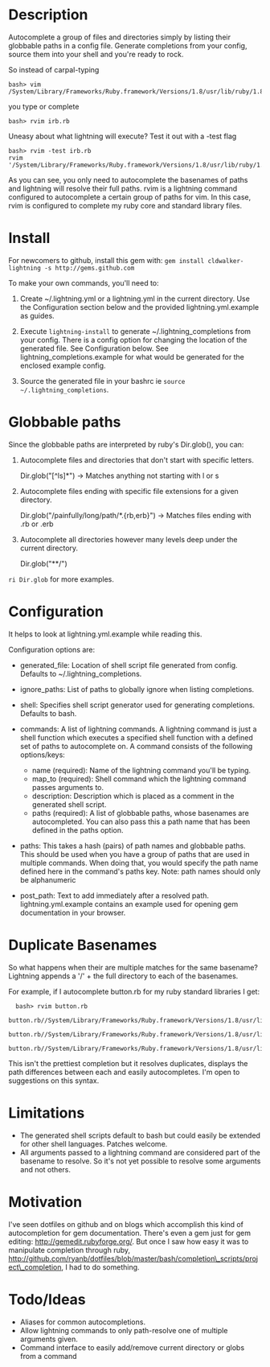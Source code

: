 Description
===========

Autocomplete a group of files and directories simply by listing their globbable paths
in a config file. Generate completions from your config, source them into your shell
and you're ready to rock.

So instead of carpal-typing

    bash> vim /System/Library/Frameworks/Ruby.framework/Versions/1.8/usr/lib/ruby/1.8/irb.rb

you type or complete

    bash> rvim irb.rb

Uneasy about what lightning will execute? Test it out with a -test flag

    bash> rvim -test irb.rb
    rvim '/System/Library/Frameworks/Ruby.framework/Versions/1.8/usr/lib/ruby/1.8/irb.rb'

As you can see, you only need to autocomplete the basenames of paths and lightning will resolve their
full paths.  rvim is a lightning command configured to autocomplete a certain group of paths for vim.
In this case, rvim is configured to complete my ruby core and standard library files.


Install
=======

For newcomers to github, install this gem with: `gem install cldwalker-lightning -s http://gems.github.com`

To make your own commands, you'll need to:

1. Create ~/.lightning.yml or a lightning.yml in the current directory.
   Use the Configuration section below and the provided lightning.yml.example as guides.

2. Execute `lightning-install` to generate ~/.lightning\_completions from your config.
   There is a config option for changing the location of the generated file. See Configuration
   below. See lightning\_completions.example for what would be generated for the enclosed example
   config.

3. Source the generated file in your bashrc ie `source ~/.lightning_completions`.


Globbable paths
===============

Since the globbable paths are interpreted by ruby's Dir.glob(), you can:

1. Autocomplete files and directories that don't start with specific letters.

   Dir.glob("[^ls]*") -> Matches anything not starting with l or s

2. Autocomplete files ending with specific file extensions for a given directory.

   Dir.glob("/painfully/long/path/*.{rb,erb}") -> Matches files ending with .rb or .erb

3. Autocomplete all directories however many levels deep under the current directory.

   Dir.glob("**/")

`ri Dir.glob` for more examples.

Configuration
=====================

It helps to look at lightning.yml.example while reading this.

Configuration options are:

* generated\_file: Location of shell script file generated from config. Defaults to
  ~/.lightning\_completions.
* ignore\_paths: List of paths to globally ignore when listing completions.
* shell: Specifies shell script generator used for generating completions. Defaults to bash.
* commands: A list of lightning commands. A lightning command is just a shell function
  which executes a specified shell function with a defined set of paths to autocomplete on.
  A command consists of the following options/keys:
  
  * name (required): Name of the lightning command you'll be typing.
  * map\_to (required): Shell command which the lightning command passes arguments to.
  * description: Description which is placed as a comment in the generated shell script.
  * paths (required): A list of globbable paths, whose basenames are autocompleted. You can also
    pass this a path name that has been defined in the paths option. 

* paths: This takes a hash (pairs) of path names and globbable paths. This should be used when
  you have a group of paths that are used in multiple commands. When doing that, you would specify
  the path name defined here in the command's paths key.
  Note: path names should only be alphanumeric

* post\_path: Text to add immediately after a resolved path. lightning.yml.example contains
  an example used for opening gem documentation in your browser.

Duplicate Basenames
===================

So what happens when their are multiple matches for the same basename?
Lightning appends a '/' + the full directory to each of the basenames.

For example, if I autocomplete button.rb for my ruby standard libraries I get:

      bash> rvim button.rb
      button.rb//System/Library/Frameworks/Ruby.framework/Versions/1.8/usr/lib/ruby/1.8/tk
      button.rb//System/Library/Frameworks/Ruby.framework/Versions/1.8/usr/lib/ruby/1.8/tkextlib/bwidget
      button.rb//System/Library/Frameworks/Ruby.framework/Versions/1.8/usr/lib/ruby/1.8/tkextlib/blt/tile

This isn't the prettiest completion but it resolves duplicates, displays the path differences
between each and easily autocompletes. I'm open to suggestions on this syntax.

Limitations
===========

* The generated shell scripts default to bash but could easily be extended for other shell languages. Patches welcome.
* All arguments passed to a lightning command are considered part of the basename to resolve. So
  it's not yet possible to resolve some arguments and not others.

Motivation
==========

I've seen dotfiles on github and on blogs which accomplish this kind of autocompletion for gem
documentation. There's even a gem just for gem editing: http://gemedit.rubyforge.org/.
But once I saw how easy it was to manipulate completion through ruby,
http://github.com/ryanb/dotfiles/blob/master/bash/completion\_scripts/project\_completion,
I had to do something.

Todo/Ideas
==========

* Aliases for common autocompletions.
* Allow lightning commands to only path-resolve one of multiple arguments given.
* Command interface to easily add/remove current directory or globs from a command
